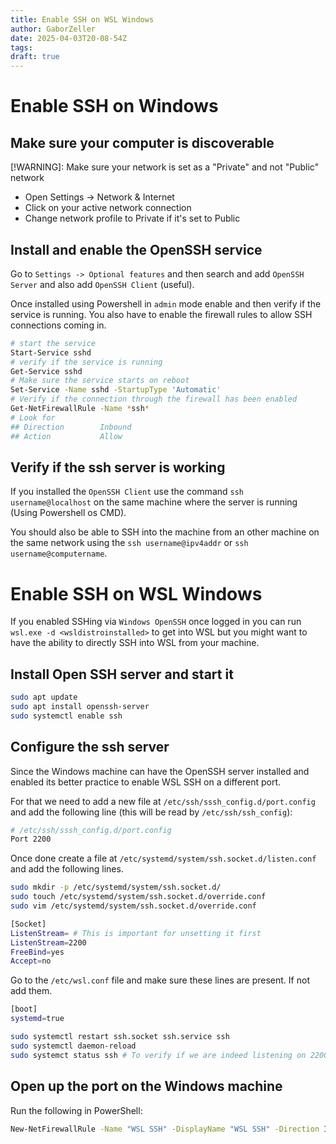```yaml
---
title: Enable SSH on WSL Windows
author: GaborZeller
date: 2025-04-03T20-08-54Z
tags:
draft: true
---
```


# Enable SSH on Windows

## Make sure your computer is discoverable

[!WARNING]: Make sure your network is set as a "Private" and not "Public" network

- Open Settings -> Network & Internet
- Click on your active network connection
- Change network profile to Private if it's set to Public

## Install and enable the OpenSSH service

Go to `Settings -> Optional features` and then search and add `OpenSSH Server` and also add `OpenSSH Client` (useful).

Once installed using Powershell in `admin` mode enable and then verify if the service is running. You also have to enable the firewall rules to allow SSH connections coming in.

```sh
# start the service
Start-Service sshd
# verify if the service is running
Get-Service sshd
# Make sure the service starts on reboot
Set-Service -Name sshd -StartupType 'Automatic'
# Verify if the connection through the firewall has been enabled
Get-NetFirewallRule -Name *ssh*
# Look for
## Direction		Inbound
## Action			Allow
```

## Verify if the ssh server is working

If you installed the `OpenSSH Client` use the command `ssh username@localhost` on the same machine where the server is running (Using Powershell os CMD).

You should also be able to SSH into the machine from an other machine on the same network using the `ssh username@ipv4addr` or `ssh username@computername`.

# Enable SSH on WSL Windows

If you enabled SSHing via `Windows OpenSSH` once logged in you can run `wsl.exe -d <wsldistroinstalled>` to get into WSL but you might want to have the ability to directly SSH into WSL from your machine.

## Install Open SSH server and start it

```sh
sudo apt update
sudo apt install openssh-server
sudo systemctl enable ssh
```

## Configure the ssh server

Since the Windows machine can have the OpenSSH server installed and enabled its better practice to enable WSL SSH on a different port.

For that we need to add a new file at `/etc/ssh/sssh_config.d/port.config` and add the following line (this will be read by `/etc/ssh/ssh_config`):

```sh
# /etc/ssh/sssh_config.d/port.config
Port 2200
```

Once done create a file at `/etc/systemd/system/ssh.socket.d/listen.conf` and add the following lines.

```sh
sudo mkdir -p /etc/systemd/system/ssh.socket.d/
sudo touch /etc/systemd/system/ssh.socket.d/override.conf
sudo vim /etc/systemd/system/ssh.socket.d/override.conf
```

```sh
[Socket]
ListenStream= # This is important for unsetting it first
ListenStream=2200
FreeBind=yes
Accept=no
```

Go to the `/etc/wsl.conf` file and make sure these lines are present. If not add them.

```sh
[boot]
systemd=true
```

```sh
sudo systemctl restart ssh.socket ssh.service ssh
sudo systemctl daemon-reload
sudo systemct status ssh # To verify if we are indeed listening on 2200
```

## Open up the port on the Windows machine

Run the following in PowerShell:

```sh
New-NetFirewallRule -Name "WSL SSH" -DisplayName "WSL SSH" -Direction Inbound -Protocol TCP -LocalPort 2200 -Action Allow
```
